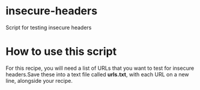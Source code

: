 # insecure-headers
Script for testing insecure headers

# How to use this script
For this recipe, you will need a list of URLs that you want to test for insecure headers.Save
these into a text file called **urls.txt**, with each URL on a new line, alongside your recipe.
